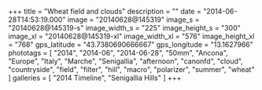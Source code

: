 +++
title = "Wheat field and clouds"
description = ""
date = "2014-06-28T14:53:19.000"
image = "20140628@145319"
image_s = "20140628@145319-s"
image_width_s = "225"
image_height_s = "300"
image_xl = "20140628@145319-xl"
image_width_xl = "576"
image_height_xl = "768"
gps_latitude = "43.7380690666667"
gps_longitude = "13.1627966"
phototags = [ "2014", "2014-06", "2014-06-28", "50mm", "Ancona", "Europe", "Italy", "Marche", "Senigallia", "afternoon", "canonfd", "cloud", "countryside", "field", "filter", "hill", "macro", "polarizer", "summer", "wheat" ]
galleries = [ "2014 Timeline", "Senigallia Hills" ]
+++
